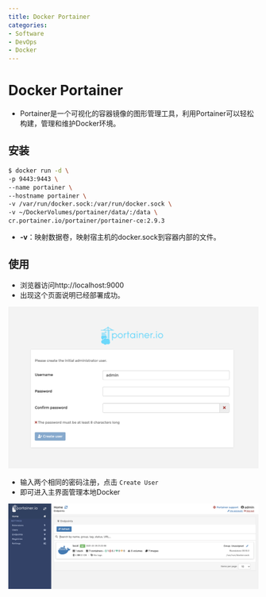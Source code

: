 ```yaml
---
title: Docker Portainer
categories:
- Software
- DevOps
- Docker
---
```

# Docker Portainer

- Portainer是一个可视化的容器镜像的图形管理工具，利用Portainer可以轻松构建，管理和维护Docker环境。

## 安装

```bash
$ docker run -d \
-p 9443:9443 \
--name portainer \
--hostname portainer \
-v /var/run/docker.sock:/var/run/docker.sock \
-v ~/DockerVolumes/portainer/data/:/data \
cr.portainer.io/portainer/portainer-ce:2.9.3
```

- **-v**：映射数据卷，映射宿主机的docker.sock到容器内部的文件。

## 使用

- 浏览器访问http://localhost:9000
- 出现这个页面说明已经部署成功。

<img src="https://raw.githubusercontent.com/LuShan123888/Files/main/Pictures/2021-02-10-5db23a202ea4e7dfda990abd321114f4b7541090.png@1320w_854h.png" style="zoom:50%;" />

- 输入两个相同的密码注册，点击 `Create User`
- 即可进入主界面管理本地Docker

<img src="https://raw.githubusercontent.com/LuShan123888/Files/main/Pictures/2021-02-10-3d0e0f7c9ccae95a952017f5256dc76af095cc9a.png@1320w_450h.png" style="zoom:50%;" />